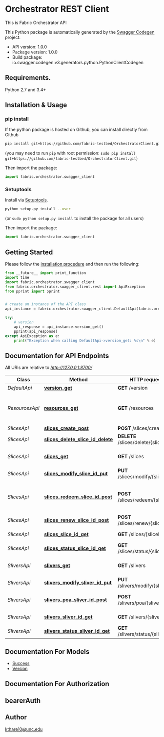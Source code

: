 # Orchestrator REST Client
This is Fabric Orchestrator API

This Python package is automatically generated by the [Swagger Codegen](https://github.com/swagger-api/swagger-codegen) project:

- API version: 1.0.0
- Package version: 1.0.0
- Build package: io.swagger.codegen.v3.generators.python.PythonClientCodegen

## Requirements.

Python 2.7 and 3.4+

## Installation & Usage
### pip install

If the python package is hosted on Github, you can install directly from Github

```sh
pip install git+https://github.com/fabric-testbed/OrchestratorClient.git
```
(you may need to run `pip` with root permission: `sudo pip install git+https://github.com/fabric-testbed/OrchestratorClient.git`)

Then import the package:
```python
import fabric.orchestrator.swagger_client 
```

### Setuptools

Install via [Setuptools](http://pypi.python.org/pypi/setuptools).

```sh
python setup.py install --user
```
(or `sudo python setup.py install` to install the package for all users)

Then import the package:
```python
import fabric.orchestrator.swagger_client
```

## Getting Started

Please follow the [installation procedure](#installation--usage) and then run the following:

```python
from __future__ import print_function
import time
import fabric.orchestrator.swagger_client
from fabric.orchestrator.swagger_client.rest import ApiException
from pprint import pprint


# create an instance of the API class
api_instance = fabric.orchestrator.swagger_client.DefaultApi(fabric.orchestrator.swagger_client.ApiClient(configuration))

try:
    # version
    api_response = api_instance.version_get()
    pprint(api_response)
except ApiException as e:
    print("Exception when calling DefaultApi->version_get: %s\n" % e)
```

## Documentation for API Endpoints

All URIs are relative to *http://127.0.0.1:8700/*

Class | Method | HTTP request | Description
------------ | ------------- | ------------- | -------------
*DefaultApi* | [**version_get**](docs/DefaultApi.md#version_get) | **GET** /version | version
*ResourcesApi* | [**resources_get**](docs/ResourcesApi.md#resources_get) | **GET** /resources | Retrieve a listing and description of available resources
*SlicesApi* | [**slices_create_post**](docs/SlicesApi.md#slices_create_post) | **POST** /slices/create | Create slice
*SlicesApi* | [**slices_delete_slice_id_delete**](docs/SlicesApi.md#slices_delete_slice_id_delete) | **DELETE** /slices/delete/{sliceID} | Delete slice.
*SlicesApi* | [**slices_get**](docs/SlicesApi.md#slices_get) | **GET** /slices | Retrieve a listing of user slices
*SlicesApi* | [**slices_modify_slice_id_put**](docs/SlicesApi.md#slices_modify_slice_id_put) | **PUT** /slices/modify/{sliceID} | Modify slice
*SlicesApi* | [**slices_redeem_slice_id_post**](docs/SlicesApi.md#slices_redeem_slice_id_post) | **POST** /slices/redeem/{sliceID} | Redeem resources reserved via Create API
*SlicesApi* | [**slices_renew_slice_id_post**](docs/SlicesApi.md#slices_renew_slice_id_post) | **POST** /slices/renew/{sliceID} | Renew slice
*SlicesApi* | [**slices_slice_id_get**](docs/SlicesApi.md#slices_slice_id_get) | **GET** /slices/{sliceID} | slice properties
*SlicesApi* | [**slices_status_slice_id_get**](docs/SlicesApi.md#slices_status_slice_id_get) | **GET** /slices/status/{sliceID} | slice status
*SliversApi* | [**slivers_get**](docs/SliversApi.md#slivers_get) | **GET** /slivers | Retrieve a listing of user slivers
*SliversApi* | [**slivers_modify_sliver_id_put**](docs/SliversApi.md#slivers_modify_sliver_id_put) | **PUT** /slivers/modify/{sliverID} | Modify sliver
*SliversApi* | [**slivers_poa_sliver_id_post**](docs/SliversApi.md#slivers_poa_sliver_id_post) | **POST** /slivers/poa/{sliverID} | Perform Operational Action
*SliversApi* | [**slivers_sliver_id_get**](docs/SliversApi.md#slivers_sliver_id_get) | **GET** /slivers/{sliverID} | slivers properties
*SliversApi* | [**slivers_status_sliver_id_get**](docs/SliversApi.md#slivers_status_sliver_id_get) | **GET** /slivers/status/{sliverID} | slivers status

## Documentation For Models

 - [Success](docs/Success.md)
 - [Version](docs/Version.md)

## Documentation For Authorization


## bearerAuth



## Author

kthare10@unc.edu
